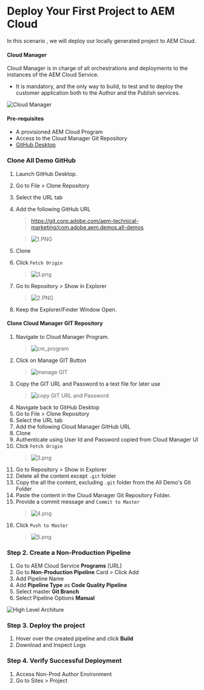 # Deploy Your First Project to AEM Cloud
In this scenario , we will deploy our locally generated project to AEM Cloud.

#### Cloud Manager

Cloud Manager is in charge of all orchestrations and deployments to the instances of the AEM Cloud Service.

* It is mandatory, and the only way to build, to test and to deploy the customer application both to the Author and the Publish services.

![Cloud Manager ](./assets/cloudmanager.png)

#### Pre-requisites
* A provisioned AEM Cloud Program 
* Access to the Cloud Manager Git Repository
* [GitHub Desktop](https://desktop.github.com/)




### Clone All Demo GitHub

1. Launch GitHub Desktop.
2. Go to File > Clone Repository
3. Select the URL tab 
4. Add the following GitHub URL
    > https://git.corp.adobe.com/aem-technical-marketing/com.adobe.aem.demos.all-demos

    > ![1.PNG](./assets/1.PNG)

5. Clone
6. Click `Fetch Origin`
    > ![3.png](./assets/3.png)
7. Go to Repository > Show in Explorer 
    > ![2.PNG](./assets/2.PNG)
8. Keep the Explorer/Finder Window Open.

#### Clone Cloud Manager GIT Repository
   

1. Navigate to Cloud Manager Program.
    > ![cm_program](./assets/cm_program.PNG)
2. Click on Manage GIT Button
    > ![manage GIT](./assets/manageGIT.png)
3. Copy the GIT URL and Password to a text file for later use
    > ![copy GIT URL and Password](./assets/copyLink.png)
5. Navigate back to GitHub Desktop
6. Go to File > Clone Repository
7. Select the URL tab 
8. Add the following Cloud Manager GitHub URL
9. Clone
10. Authenticate using User Id and Password copied from Cloud Manager UI
11. Click `Fetch Origin`
    > ![3.png](./assets/3.png)
12. Go to Repository > Show in Explorer
13. Delete all the content except `.git` folder
14. Copy the all the content, excluding `.git` folder from the All Demo's Git Folder
15. Paste the content in the Cloud Manager Git Repository Folder.
16. Provide a commit message and `Commit to Master`
    > ![4.png](./assets/4.PNG)
17. Click `Push to Master`
    >![5.png](./assets/5.PNG)
    

    


### Step 2. Create a Non-Production Pipeline
1. Go to AEM Cloud Service **Programs** [URL]
2. Go to **Non-Production Pipeline** Card > Click Add 
3. Add Pipeline Name
4. Add **Pipeline Type** as **Code Quality Pipeline**
5. Select master **Git Branch** 
6. Select Pipeline Options **Manual**

![High Level Architure ](./assets/pipeline.jpg)

### Step 3. Deploy the project
1. Hover over the created pipeline and click **Build**
2. Download and Inspect Logs


### Step 4. Verify Successful Deployment
1. Access Non-Prod Author Environment
2. Go to Sites > Project    
   
